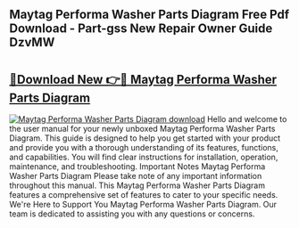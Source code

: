 ## Maytag Performa Washer Parts Diagram Free Pdf Download - Part-gss New Repair Owner Guide DzvMW

# <h2><a href="http://dft891k.blite.top/?on=Maytag+Performa+Washer+Parts+Diagram">🔗Download New 👉🔴 Maytag Performa Washer Parts Diagram</a></h2>

[![Maytag Performa Washer Parts Diagram download](https://i.imgur.com/lujVjoI.png)](http://dft891k.blite.top/?on=Maytag+Performa+Washer+Parts+Diagram)
Hello and welcome to the user manual for your newly unboxed Maytag Performa Washer Parts Diagram. This guide is designed to help you get started with your product and provide you with a thorough understanding of its features, functions, and capabilities. You will find clear instructions for installation, operation, maintenance, and troubleshooting. Important Notes Maytag Performa Washer Parts Diagram Please take note of any important information throughout this manual. This Maytag Performa Washer Parts Diagram features a comprehensive set of features to cater to your specific needs. We're Here to Support You Maytag Performa Washer Parts Diagram. Our team is dedicated to assisting you with any questions or concerns.
